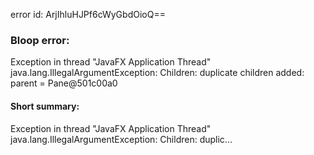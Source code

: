 error id: ArjIhluHJPf6cWyGbdOioQ==
### Bloop error:

Exception in thread "JavaFX Application Thread" java.lang.IllegalArgumentException: Children: duplicate children added: parent = Pane@501c00a0
#### Short summary: 

Exception in thread "JavaFX Application Thread" java.lang.IllegalArgumentException: Children: duplic...